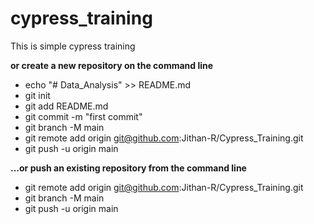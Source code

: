 # cypress_training
This is simple cypress training

**or create a new repository on the command line**
* echo "# Data_Analysis" >> README.md
* git init
* git add README.md
* git commit -m "first commit"
* git branch -M main
* git remote add origin git@github.com:Jithan-R/Cypress_Training.git
* git push -u origin main

**…or push an existing repository from the command line**
* git remote add origin git@github.com:Jithan-R/Cypress_Training.git
* git branch -M main
* git push -u origin main

